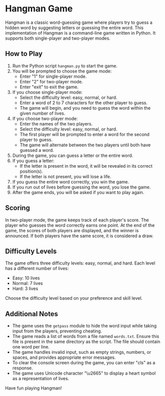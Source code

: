 # Hangman Game

Hangman is a classic word-guessing game where players try to guess a hidden word by suggesting letters or guessing the entire word. This implementation of Hangman is a command-line game written in Python. It supports both single-player and two-player modes.

## How to Play

1. Run the Python script `hangman.py` to start the game.
2. You will be prompted to choose the game mode:
   - Enter "1" for single-player mode.
   - Enter "2" for two-player mode.
   - Enter "exit" to exit the game.
3. If you choose single-player mode:
   - Select the difficulty level: easy, normal, or hard.
   - Enter a word of 2 to 7 characters for the other player to guess.
   - The game will begin, and you need to guess the word within the given number of lives.
4. If you choose two-player mode:
   - Enter the names of the two players.
   - Select the difficulty level: easy, normal, or hard.
   - The first player will be prompted to enter a word for the second player to guess.
   - The game will alternate between the two players until both have guessed a word.
5. During the game, you can guess a letter or the entire word.
6. If you guess a letter:
   - If the letter is present in the word, it will be revealed in its correct position(s).
   - If the letter is not present, you will lose a life.
7. If you guess the entire word correctly, you win the game.
8. If you run out of lives before guessing the word, you lose the game.
9. After the game ends, you will be asked if you want to play again.

## Scoring

In two-player mode, the game keeps track of each player's score. The player who guesses the word correctly earns one point. At the end of the game, the scores of both players are displayed, and the winner is announced. If both players have the same score, it is considered a draw.

## Difficulty Levels

The game offers three difficulty levels: easy, normal, and hard. Each level has a different number of lives:

- Easy: 10 lives
- Normal: 7 lives
- Hard: 3 lives

Choose the difficulty level based on your preference and skill level.

## Additional Notes

- The game uses the `getpass` module to hide the word input while taking input from the players, preventing cheating.
- The game reads a list of words from a file named `words.txt`. Ensure this file is present in the same directory as the script. The file should contain one word per line.
- The game handles invalid input, such as empty strings, numbers, or spaces, and provides appropriate error messages.
- To clear the console screen during the game, you can enter "cls" as a response.
- The game uses Unicode character "\u2665" to display a heart symbol as a representation of lives.

Have fun playing Hangman!